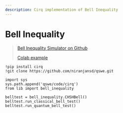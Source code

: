 ```yaml
---
description: Cirq implementation of Bell Inequality
---
```


# Bell Inequality

> [Bell Inequality Simulator on Github](lib/bell\_inequality.py)
>
> [Colab example](https://githubtocolab.com/niranjansd/qswe/blob/main/code/cirq/notebooks/Cirq\_Bell\_Inequality.ipynb)

```
!pip install cirq
!git clone https://github.com/niranjansd/qswe.git

import sys
sys.path.append('qswe/code/cirq')
from lib import bell_inequality

belltest = bell_inequality.CHSHBell()
belltest.run_classical_bell_test()
belltest.run_quantum_bell_test()
```
